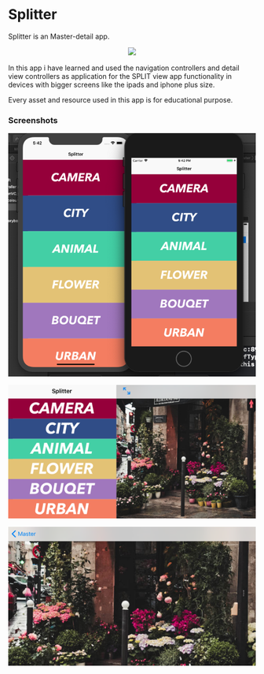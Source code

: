 # Splitter
Splitter is an Master-detail app.

<p align="center">
<img src="https://img.shields.io/badge/swift-%204%20%7C%204.2%20-blue.svg" />
</p>


In this app i have learned and used the navigation controllers and detail view controllers as application for the SPLIT view app functionality in devices with bigger screens like the ipads and iphone plus size.

Every asset and resource used in this app is for educational purpose.

### Screenshots
![](https://github.com/RamitSharma991/Splitter/blob/master/Screenshot%202019-01-14%20at%205.42.10%20PM.png)

![](https://github.com/RamitSharma991/Splitter/blob/master/Screenshot%202019-01-14%20at%205.40.54%20PM.png)

![](https://github.com/RamitSharma991/Splitter/blob/master/Screenshot%202019-01-14%20at%205.41.07%20PM.png)




